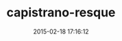 ---
layout: post
title:  "capistrano-resque"
repo:   "sshingler/capistrano-resque"
date:   2015-02-18 17:16:12
gemurl: https://github.com/sshingler/capistrano-resque
---